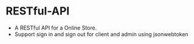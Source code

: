 # RESTful-API
- A RESTful API for a Online Store.
- Support sign in and sign out for client and admin using jsonwebtoken
